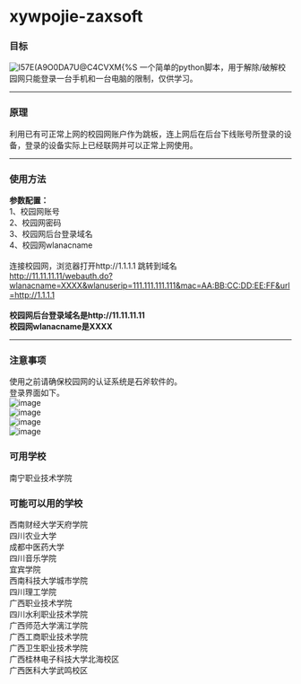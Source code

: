 # xywpojie-zaxsoft
### 目标

![I57E(A9O0DA7U@C4CVXM{%S](https://user-images.githubusercontent.com/25584923/133072808-b70b0b13-0064-4fb1-a8ae-7b7390f849f1.png)
一个简单的python脚本，用于解除/破解校园网只能登录一台手机和一台电脑的限制，仅供学习。

***
### 原理

利用已有可正常上网的校园网账户作为跳板，连上网后在后台下线账号所登录的设备，登录的设备实际上已经联网并可以正常上网使用。

***
### 使用方法

**参数配置：**</br>1、校园网账号</br>2、校园网密码</br>3、校园网后台登录域名</br>4、校园网wlanacname</br></br>
连接校园网，浏览器打开http://1.1.1.1 跳转到域名</br>
http://11.11.11.11/webauth.do?wlanacname=XXXX&wlanuserip=111.111.111.111&mac=AA:BB:CC:DD:EE:FF&url=http://1.1.1.1
</br>
</br>**校园网后台登录域名是http://11.11.11.11**</br>
**校园网wlanacname是XXXX**</br>

***
### 注意事项

使用之前请确保校园网的认证系统是石斧软件的。</br>
登录界面如下。</br>
![image](https://user-images.githubusercontent.com/25584923/133069824-525be46d-1d7f-427f-9c0f-47fefa6b9456.png)</br>
![image](https://user-images.githubusercontent.com/25584923/133063578-25ee380d-26dc-4401-a55d-e509367b0a3f.png)</br>
![image](https://user-images.githubusercontent.com/25584923/133063751-d099ef3c-6fcd-44d5-b31f-225cb0f1a2cd.png)</br>
![image](https://user-images.githubusercontent.com/25584923/133063876-5a5b64e2-2339-4e24-943b-738712829b8f.png)

### 可用学校

南宁职业技术学院</br>

### 可能可以用的学校

西南财经大学天府学院</br>
四川农业大学</br>
成都中医药大学</br>
四川音乐学院</br>
宜宾学院</br>
西南科技大学城市学院</br>
四川理工学院</br>
广西职业技术学院</br>
四川水利职业技术学院</br>
广西师范大学漓江学院</br>
广西工商职业技术学院</br>
广西卫生职业技术学院</br>
广西桂林电子科技大学北海校区</br>
广西医科大学武鸣校区</br>
